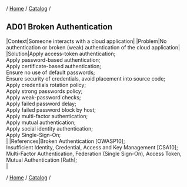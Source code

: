 / [Home](/acctp/) / [Catalog](/acctp/catalog/) /

## AD01 Broken Authentication

|Context|Someone interacts with a cloud application|
|Problem|No authentication or broken (weak) authentication of the cloud application|
|Solution|Apply access-token authentication;<br /> Apply password-based authentication;<br /> Apply certificate-based authentication;<br /> Ensure no use of default passwords;<br /> Ensure security of credentials, avoid placement into source code;<br /> Apply credentials rotation policy;<br /> Apply strong passwords policy;<br /> Apply weak-password checks;<br /> Apply failed password delay;<br /> Apply failed password block by host;<br /> Apply multi-factor authentication;<br /> Apply mutual authentication;<br /> Apply social identity authentication;<br /> Apply Single-Sign-On;<br /> |
|References|Broken Authentication [OWASP10];<br /> Insufficient Identity, Credential, Access and Key Management [CSA10];<br /> Multi-Factor Authentication, Federation (Single Sign-On), Access Token, Mutual Authentication [Rath];<br />|

/ [Home](/acctp/) / [Catalog](/acctp/catalog/) /
